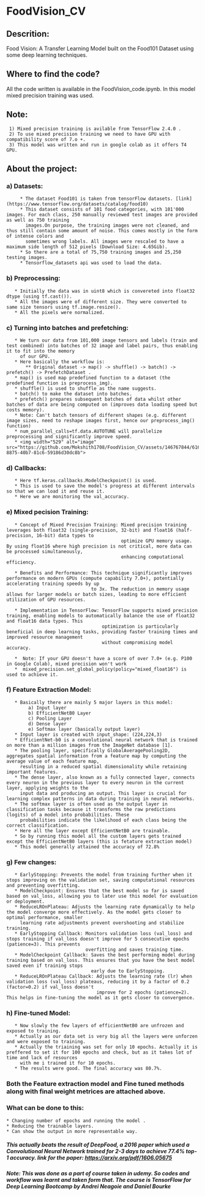 # FoodVision_CV
## Descrition:
 Food Vision: A Transfer Learning Model built on the Food101 Dataset using some deep learning techniques.
## Where to find the code?
 All the code written is available in the FoodVision_code.ipynb.
 In this model mixed precision training was used.
 ## Note:
     1) Mixed precision training is avilable from TensorFlow 2.4.0 .
     2) To use mixed precision training we need to have GPU with compatibility score of 7.o +.
     3) This model was written and run in google colab as it offers T4 GPU.
 ## About the project:
  ### a) Datasets: 
         * The dataset Food101 is taken from tensorFlow datasets. [link](https://www.tensorflow.org/datasets/catalog/food10)
         * This dataset consists of 101 food categories, with 101'000 images. For each class, 250 manually reviewed test images are provided as well as 750 training 
           images.On purpose, the training images were not cleaned, and thus still contain some amount of noise. This comes mostly in the form of intense colors and 
           sometimes wrong labels. All images were rescaled to have a maximum side length of 512 pixels (Download Size: 4.65Gib).
         * So there are a total of 75,750 training images and 25,250 testing images.
         * Tensorflow_datasets api was used to load the data.
### b) Preprocessing:
       * Initially the data was in uint8 which is convereted into float32 dtype (using tf.cast()).
       * All the images were of different size. They were converted to same size tensors using tf.image.resize().
       * All the pixels were normalized.
### c) Turning into batches and prefetching:
       * We turn our data from 101,000 image tensors and labels (train and test combined) into batches of 32 image and label pairs, thus enabling it to fit into the memory 
         of our GPU.
       * Here basically the workflow is:
           ** Original dataset -> map() -> shuffle() -> batch() -> prefetch() -> PrefetchDataset .
       * map() is used map predefined function to a dataset (the predefined function is preprocess_img).
       * shuffle() is used to shuffle as the name suggests.
       * batch() to make the dataset into batches.
       * prefetch() prepares subsequent batches of data whilst other batches of data are being computed on (improves data loading speed but costs memory).
       * Note: Can't batch tensors of different shapes (e.g. different image sizes, need to reshape images first, hence our preprocess_img() function)
       * num_parallel_calls=tf.data.AUTOTUNE will parallelize preprocessing and significantly improve speed.
       * <img width="529" alt="image" src="https://github.com/Mokshith1708/FoodVision_CV/assets/146767844/616dca3f-8875-40b7-81c6-59186d30dc8b">
### d) Callbacks:
       * Here tf.keras.callbacks.ModelCheckpoint() is used.
       * This is used to save the model's progress at different intervals so that we can load it and reuse it.
       * Here we are monitoring the val_accuracy.
### e) Mixed pecision Training:
       * Concept of Mixed Precision Training: Mixed precision training leverages both float32 (single-precision, 32-bit) and float16 (half-precision, 16-bit) data types to 
                                              optimize GPU memory usage. By using float16 where high precision is not critical, more data can be processed simultaneously, 
                                              enhancing computational efficiency.

       * Benefits and Performance: This technique significantly improves performance on modern GPUs (compute capability 7.0+), potentially accelerating training speeds by up 
                                   to 3x. The reduction in memory usage allows for larger models or batch sizes, leading to more efficient utilization of GPU resources.

       * Implementation in TensorFlow: TensorFlow supports mixed precision training, enabling models to automatically balance the use of float32 and float16 data types. This 
                                       optimization is particularly beneficial in deep learning tasks, providing faster training times and improved resource management 
                                       without compromising model accuracy.

       *  Note: If your GPU doesn't have a score of over 7.0+ (e.g. P100 in Google Colab), mixed precision won't work
       *  mixed_precision.set_global_policy(policy="mixed_float16") is used to achieve it.
### f) Feature Extraction Model:
       * Basically there are mainly 5 major layers in this model:
            a) Input layer
            b) EfficientNetB0 Layer
            c) Pooling Layer
            d) Dense layer
            e) Softmax layer (basically output layer)
       * Input layer is created with input_shape: (224,224,3)
       * EfficientNet-b0 is a convolutional neural network that is trained on more than a million images from the ImageNet database [1].
       * The pooling layer, specifically GlobalAveragePooling2D, aggregates spatial information from a feature map by computing the average value of each feature map, 
         resulting in a reduced spatial dimensionality while retaining important features.
       * The dense layer, also known as a fully connected layer, connects every neuron in the previous layer to every neuron in the current layer, applying weights to the 
         input data and producing an output. This layer is crucial for learning complex patterns in data during training in neural networks.
       * The softmax layer is often used as the output layer in classification tasks because it transforms the raw predictions (logits) of a model into probabilities. These 
         probabilities indicate the likelihood of each class being the correct classification.
       * Here all the layer except EfficientNetB0 are trainable.
       * So by running this model all the custom layers gets trained except the EfficientNetB0 layers (this is fetature extraction model)
       * This model generally attained the accuracy of 72.8%
 ### g) Few changes:
       * EarlyStopping: Prevents the model from training further when it stops improving on the validation set, saving computational resources and preventing overfitting.
       * ModelCheckpoint: Ensures that the best model so far is saved based on val_loss, allowing you to later use this model for evaluation or deployment.
       * ReduceLROnPlateau: Adjusts the learning rate dynamically to help the model converge more effectively. As the model gets closer to optimal performance, smaller 
         learning rate adjustments prevent overshooting and stabilize training.
       * EarlyStopping Callback: Monitors validation loss (val_loss) and stops training if val_loss doesn't improve for 5 consecutive epochs (patience=3). This prevents 
                                 overfitting and saves training time.
       * ModelCheckpoint Callback: Saves the best performing model during training based on val_loss. This ensures that you have the best model saved even if training stops 
                                   early due to EarlyStopping.
       * ReduceLROnPlateau Callback: Adjusts the learning rate (lr) when validation loss (val_loss) plateaus, reducing it by a factor of 0.2 (factor=0.2) if val_loss doesn't 
                                     improve for 2 epochs (patience=2). This helps in fine-tuning the model as it gets closer to convergence.
 ### h) Fine-tuned Model:
       * Now slowly the few layers of efficientNetB0 are unfrozen and exposed to training.
       * Actually as our data set is very big all the layers were unforzen and were exposed to training.
       * Actually the triaining was set for only 10 epochs. Actually it is preffered to set it for 100 epochs and check, but as it takes lot of time and lack of resources 
         with me i trained it for 10 epochs.
       * The results were good. The final accuracy was 80.7%.

 ### Both the Feature extraction model and Fine tuned methods along with final weight metrices are attached above.
 ### What can be done to this:
    * Changing number of epochs and running the model .
    * Reducing the trainable layers.
    * Can show the output in more representable way.
##### This actually beats the result of DeepFood, a 2016 paper which used a Convolutional Neural Network trained for 2-3 days to achieve 77.4% top-1 accuracy. link for the paper: https://arxiv.org/pdf/1606.05675
##### Note: This was done as a part of course taken in udemy. So codes and workflow was learnt and taken form that. The course is TensorFlow for Deep Learning Bootcamp by Andrei Neagoie and Daniel Bourke
 
